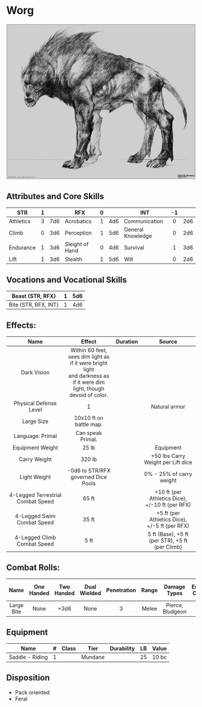 # Worg

![alt_text](Worg.png)

## Attributes and Core Skills

| STR       | 1 |    | RFX             | 0 |    | INT               | -1 |    |
| --------- | :-: | :-: | --------------- | :-: | :-: | ----------------- | :-: | :-: |
| Athletics | 3 | 7d6 | Acrobatics      | 1 | 4d6 | Communication     | 0 | 2d6 |
| Climb     | 0 | 3d6 | Perception      | 1 | 5d6 | General Knowledge | 0 | 2d6 |
| Endurance | 1 | 3d6 | Sleight of Hand | 0 | 4d6 | Survival          | 1 | 3d6 |
| Lift      | 1 | 3d6 | Stealth         | 1 | 5d6 | Will              | 0 | 2d6 |

## Vocations and Vocational Skills

| Beast {STR, RFX}     | 1 | 5d6 |
| -------------------- | :-: | :-: |
| Bite {STR, RFX, INT} | 1 | 4d6 |

## Effects:

|           Name           |                                                            Effect                                                            | Duration |                                                       Source                                                       |
| :----------------------: | :--------------------------------------------------------------------------------------------------------------------------: | :------: | :-----------------------------------------------------------------------------------------------------------------: |
|       Dark Vision       | Within 60 feet, sees dim light as if it were bright light<br />and darkness as if it were dim light, though devoid of color. |          |                                                                                                                    |
|  Physical Defense Level  |                                                              1                                                              |          |                                                    Natural armor                                                    |
|       Large Size       |                                                   10x10 ft on battle map.                                                   |          |                                                                                                                    |
|     Language: Primal     |                                                      Can speak Primal.                                                      |          |                                                                                                                    |
|     Equipment Weight     |                                                            25 lb                                                            |          |                                                      Equipment                                                      |
|  Carry Weight  |                                                            320 lb                                                            |          | +50 lbs Carry Weight per Lift dice |
|       Light Weight       |                                               -0d6 to STR/RFX governed Dice Pools                                               |          |                                              0% - 25% of carry weight                                              |
| 4-Legged Terrestrial Combat Speed |                                                            65 ft                                                            |          |                              +10 ft (per Athletics Dice), +/-10 ft (per RFX)                              |
|   4-Legged Swim Combat Speed   |                                                            35 ft                                                            |          |                              +5 ft (per Athletics Dice), +/-5 ft (per RFX)                              |
|  4-Legged Climb Combat Speed  |                                                             5 ft                                                             |          |                                   5 ft (Base), +5 ft (per STR), +5 ft (per Climb)                                   |

## Combat Rolls:

|    Name    | One<br />Handed | Two<br />Handed | Dual<br />Wielded | Penetration | Range | Damage<br />Types | Engageable<br />Opponents | Area Of<br />Effect | Resource<br />Class |
| :--------: | :-------------: | :-------------: | :---------------: | :---------: | :---: | :---------------: | :-----------------------: | :-----------------: | :-----------------: |
| Large Bite |      None      |      +3d6      |       None       |      3      | Melee | Pierce, Bludgeon |             1             |                    |                    |

## Equipment

| Name            | # | Class |  Tier  | Durability | LB | Value |
| --------------- | :-: | :---: | :-----: | :--------: | :-: | :---: |
| Saddle - Riding | 1 |      | Mundane |            | 25 | 10 bc |

## Disposition

- Pack oriented
- Feral
